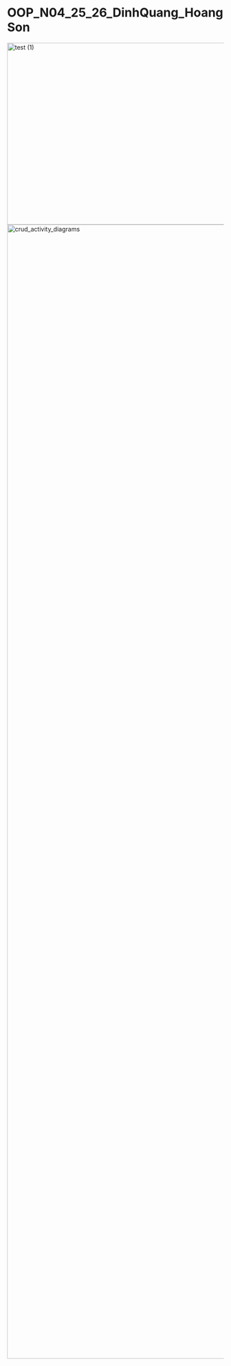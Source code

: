 # OOP_N04_25_26_DinhQuang_HoangSon

<img width="818" height="422" alt="test (1)" src="https://github.com/user-attachments/assets/0cedff0d-e9c3-430c-b2ab-9e5ceba88d92" />







<img width="592" height="2633" alt="crud_activity_diagrams" src="https://github.com/user-attachments/assets/e85c699c-49b7-4b47-80a2-5d184d58ec32" />
